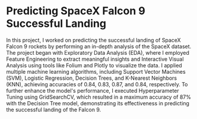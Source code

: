 # Predicting SpaceX Falcon 9 Successful Landing 
In this project, I worked on predicting the successful landing of SpaceX Falcon 9 rockets by performing an in-depth analysis of the SpaceX dataset. The project began with Exploratory Data Analysis (EDA), where I employed Feature Engineering to extract meaningful insights and Interactive Visual Analysis using tools like Folium and Plotly to visualize the data. I applied multiple machine learning algorithms, including Support Vector Machines (SVM), Logistic Regression, Decision Trees, and K-Nearest Neighbors (KNN), achieving accuracies of 0.84, 0.83, 0.87, and 0.84, respectively. To further enhance the model's performance, I executed Hyperparameter Tuning using GridSearchCV, which resulted in a maximum accuracy of 87% with the Decision Tree model, demonstrating its effectiveness in predicting the successful landing of the Falcon 9.
